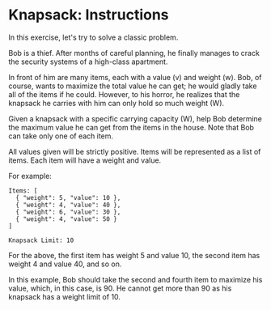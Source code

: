 # Knapsack: Instructions

In this exercise, let's try to solve a classic problem.

Bob is a thief. After months of careful planning, he finally manages to crack
the security systems of a high-class apartment.

In front of him are many items, each with a value (v) and weight (w). Bob, of
course, wants to maximize the total value he can get; he would gladly take all
of the items if he could. However, to his horror, he realizes that the knapsack
he carries with him can only hold so much weight (W).

Given a knapsack with a specific carrying capacity (W), help Bob determine the
maximum value he can get from the items in the house. Note that Bob can take
only one of each item.

All values given will be strictly positive. Items will be represented as a list
of items. Each item will have a weight and value.

For example:

```none
Items: [
  { "weight": 5, "value": 10 },
  { "weight": 4, "value": 40 },
  { "weight": 6, "value": 30 },
  { "weight": 4, "value": 50 }
]

Knapsack Limit: 10
```

For the above, the first item has weight 5 and value 10, the second item has
weight 4 and value 40, and so on.

In this example, Bob should take the second and fourth item to maximize his
value, which, in this case, is 90. He cannot get more than 90 as his knapsack
has a weight limit of 10.

